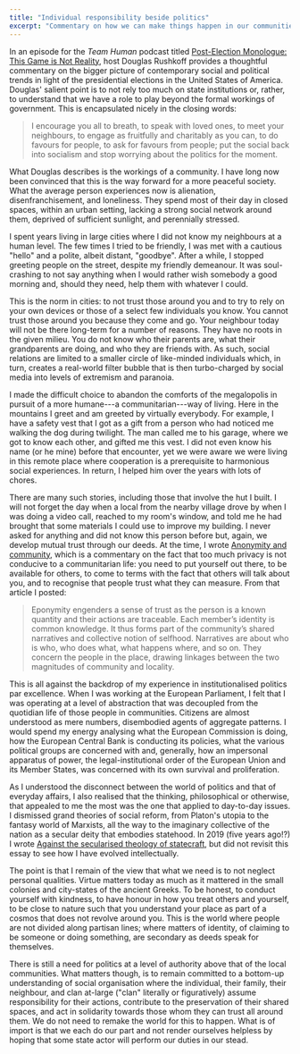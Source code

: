 ```yaml
---
title: "Individual responsibility beside politics"
excerpt: "Commentary on how we can make things happen in our communities despite that occurs in the world of politics."
---
```


In an episode for the _Team Human_ podcast titled [Post-Election
Monologue: This Game is Not Reality](https://www.teamhuman.fm/episodes/303-rushkoff-post-election-monologue-this-game-is-not-reality),
host Douglas Rushkoff provides a thoughtful commentary on the bigger
picture of contemporary social and political trends in light of the
presidential elections in the United States of America. Douglas'
salient point is to not rely too much on state institutions or,
rather, to understand that we have a role to play beyond the formal
workings of government. This is encapsulated nicely in the closing words:

> I encourage you all to breath, to speak with loved ones, to meet
> your neighbours, to engage as fruitfully and charitably as you can,
> to do favours for people, to ask for favours from people; put the
> social back into socialism and stop worrying about the politics for
> the moment.

What Douglas describes is the workings of a community. I have long now
been convinced that this is the way forward for a more peaceful
society. What the average person experiences now is alienation,
disenfranchisement, and loneliness. They spend most of their day in
closed spaces, within an urban setting, lacking a strong social
network around them, deprived of sufficient sunlight, and perennially
stressed.

I spent years living in large cities where I did not know my
neighbours at a human level. The few times I tried to be friendly, I
was met with a cautious "hello" and a polite, albeit distant,
"goodbye". After a while, I stopped greeting people on the street,
despite my friendly demeanour. It was soul-crashing to not say
anything when I would rather wish somebody a good morning and, should
they need, help them with whatever I could.

This is the norm in cities: to not trust those around you and to try
to rely on your own devices or those of a select few individuals you
know. You cannot trust those around you because they come and go. Your
neighbour today will not be there long-term for a number of reasons.
They have no roots in the given milieu. You do not know who their
parents are, what their grandparents are doing, and who they are
friends with. As such, social relations are limited to a smaller
circle of like-minded individuals which, in turn, creates a real-world
filter bubble that is then turbo-charged by social media into levels
of extremism and paranoia.

I made the difficult choice to abandon the comforts of the megalopolis
in pursuit of a more humane---a communitarian---way of living. Here in
the mountains I greet and am greeted by virtually everybody. For
example, I have a safety vest that I got as a gift from a person who
had noticed me walking the dog during twilight. The man called me to
his garage, where we got to know each other, and gifted me this vest.
I did not even know his name (or he mine) before that encounter, yet
we were aware we were living in this remote place where cooperation is
a prerequisite to harmonious social experiences. In return, I helped
him over the years with lots of chores.

There are many such stories, including those that involve the hut I
built. I will not forget the day when a local from the nearby village
drove by when I was doing a video call, reached to my room's window,
and told me he had brought that some materials I could use to improve
my building. I never asked for anything and did not know this person
before but, again, we develop mutual trust through our deeds. At the
time, I wrote [Anonymity and community](https://protesilaos.com/commentary/2023-09-19-anonymity-community/),
which is a commentary on the fact that too much privacy is not
conducive to a communitarian life: you need to put yourself out there,
to be available for others, to come to terms with the fact that others
will talk about you, and to recognise that people trust what they can
measure. From that article I posted:

> Eponymity engenders a sense of trust as the person is a known
> quantity and their actions are traceable. Each member’s identity is
> common knowledge. It thus forms part of the community’s shared
> narratives and collective notion of selfhood. Narratives are about
> who is who, who does what, what happens where, and so on. They
> concern the people in the place, drawing linkages between the two
> magnitudes of community and locality.

This is all against the backdrop of my experience in institutionalised
politics par excellence. When I was working at the European
Parliament, I felt that I was operating at a level of abstraction that
was decoupled from the quotidian life of those people in communities.
Citizens are almost understood as mere numbers, disembodied agents of
aggregate patterns. I would spend my energy analysing what the
European Commission is doing, how the European Central Bank is
conducting its policies, what the various political groups are
concerned with and, generally, how an impersonal apparatus of power,
the legal-institutional order of the European Union and its Member
States, was concerned with its own survival and proliferation.

As I understood the disconnect between the world of politics and that
of everyday affairs, I also realised that the thinking, philosophical
or otherwise, that appealed to me the most was the one that applied to
day-to-day issues. I dismissed grand theories of social reform, from
Platon's utopia to the fantasy world of Marxists, all the way to the
imaginary collective of the nation as a secular deity that embodies
statehood. In 2019 (five years ago!?) I wrote [Against the secularised
theology of statecraft](https://protesilaos.com/politics/2019-06-14-secularised-theology-statecraft/),
but did not revisit this essay to see how I have evolved intellectually.

The point is that I remain of the view that what we need is to not
neglect personal qualities. Virtue matters today as much as it
mattered in the small colonies and city-states of the ancient Greeks.
To be honest, to conduct yourself with kindness, to have honour in how
you treat others and yourself, to be close to nature such that you
understand your place as part of a cosmos that does not revolve around
you. This is the world where people are not divided along partisan
lines; where matters of identity, of claiming to be someone or doing
something, are secondary as deeds speak for themselves.

There is still a need for politics at a level of authority above that
of the local communities. What matters though, is to remain committed
to a bottom-up understanding of social organisation where the
individual, their family, their neighbour, and clan at-large ("clan"
literally or figuratively) assume responsibility for their actions,
contribute to the preservation of their shared spaces, and act in
solidarity towards those whom they can trust all around them. We do
not need to remake the world for this to happen. What is of import is
that we each do our part and not render ourselves helpless by hoping
that some state actor will perform our duties in our stead.
